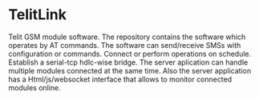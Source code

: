# TelitLink
Telit GSM module software. The repository contains the software which operates by AT commands. The software can send/receive SMSs with configuration or commands. Connect or perform operations on schedule. Establish a serial-tcp hdlc-wise bridge. The server aplication can handle multiple modules connected at the same time. Also the server application has a Html/js/websocket interface that allows to  monitor connected modules online.
